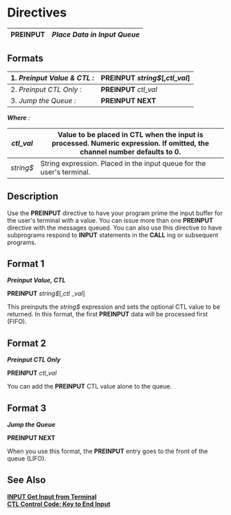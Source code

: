 # Directives 

**PREINPUT** |  **_Place Data in Input Queue_**  
---|---  
  
##  Formats

1\. _Preinput_ _Value & CTL_ _:_ |  **PREINPUT** _string$_[,_ctl_val_]  
---|---  
2\. _Preinput_ _CTL Only_ _:_ |  **PREINPUT** _ctl_val_  
3\. _Jump the Queue_ _:_ |  **PREINPUT NEXT**  
  
**_Where_** _:_

_ctl_val_ |  Value to be placed in CTL when the input is processed. Numeric expression. If omitted, the channel number defaults to 0.  
---|---  
_string$_ |  String expression. Placed in the input queue for the user's terminal.  
  
##  Description

Use the **PREINPUT** directive to have your program prime the input buffer for the user's terminal with a value. You can issue more than one **PREINPUT** directive with the messages queued. You can also use this directive to have subprograms respond to **INPUT** statements in the **CALL** ing or subsequent programs.

##  Format 1

**_Preinput_ _Value, CTL_**

**PREINPUT** _string$_[,_ctl_ __val_]

This preinputs the _string$_ expression and sets the optional CTL value to be returned. In this format, the first **PREINPUT** data will be processed first (FIFO).

##  Format 2

**_Preinput_ _CTL Only_**

**PREINPUT** _ctl_val_

You can add the **PREINPUT** CTL value alone to the queue.

##  Format 3

**_Jump the Queue_**

**PREINPUT NEXT**

When you use this format, the **PREINPUT** entry goes to the front of the queue (LIFO).

##  See Also

[**INPUT Get Input from Terminal**](input.md)  
[**CTL Control Code: Key to End Input**](../variables/ctl.md)
